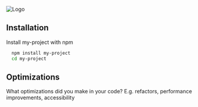 
![Logo](https://i.ibb.co/VWctWJs/Untitled-design.png)








## Installation

Install my-project with npm

```bash
  npm install my-project
  cd my-project
```
    
## Optimizations

What optimizations did you make in your code? E.g. refactors, performance improvements, accessibility




